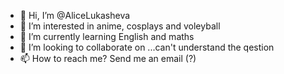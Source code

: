 - 👋 Hi, I’m @AliceLukasheva
- 👀 I’m interested in anime, cosplays and voleyball
- 🌱 I’m currently learning English and maths
- 💞️ I’m looking to collaborate on ...can't understand the qestion
- 📫 How to reach me? Send me an email (?)

<!---
AliceLukasheva/AliceLukasheva is a ✨ special ✨ repository because its `README.md` (this file) appears on your GitHub profile.
You can click the Preview link to take a look at your changes.
--->
